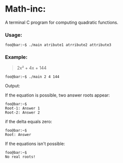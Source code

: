 # Math-inc: 
A terminal C program for computing quadratic functions.

<h3>Usage:</h3>

```console
foo@bar:~$ ./main atribute1 atrribute2 attribute3
```

<h3>Example:</h3>

> 2x² + 4x + 144

```console
foo@bar:~$ ./main 2 4 144
```

<p>Output:</p>

If the equation is possible, two answer roots appear:

```console
foo@bar:~$
Root-1: Answer 1
Root-2: Answer 2
```

if the delta equals zero:

```console
foo@bar:~$
Root: Answer
```

If the equations isn't possible:

```console
foo@bar:~$ 
No real roots!
```

